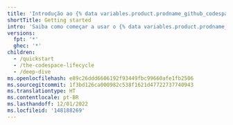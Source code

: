 ```yaml
---
title: 'Introdução ao {% data variables.product.prodname_github_codespaces %}'
shortTitle: Getting started
intro: 'Saiba como começar a usar o {% data variables.product.prodname_github_codespaces %}, incluindo a configuração para linguagens específicas.'
versions:
  fpt: '*'
  ghec: '*'
children:
  - /quickstart
  - /the-codespace-lifecycle
  - /deep-dive
ms.openlocfilehash: e89c26ddd6606192f93449fbc99660afe1fb2506
ms.sourcegitcommit: 1f3bd126ca000982c538f1621d47722737740943
ms.translationtype: HT
ms.contentlocale: pt-BR
ms.lasthandoff: 12/01/2022
ms.locfileid: '148188269'
---
```


